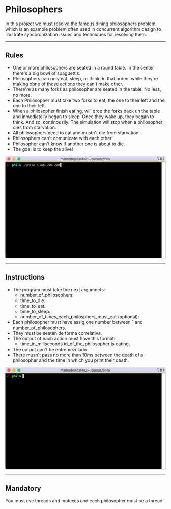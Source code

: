 
# Philosophers

In this project we must resolve the famous dining philosophers problem, which is an example problem often used in concurrent algorithm design to illustrate synchronization issues and techniques for resolving them.

---

## Rules

* One or more philosophers are seated in a round table. In the center there's a big bowl of spaguettis.
* Philosophers can only eat, sleep, or think, in that orden. while they're making obne of those actions they can't make other.
* There're as many forks as philosopher are seated in the table. No less, no more.
* Each Philosopher must take two forks to eat, the one to their left and the one to their left.
* When a philosopher finish eating, will drop the forks back un the table and inmediatelly began to sleep. Once they wake up, they began to think. And so, continouslly. The simulation will stop when a philosopher dies from starvation.
* All philosophers need to eat and mustn't die from starvation.
* Philosophers can't comunicate with each other.
* Philosopher can't know if another one is about to die.
* The goal is to keep the alive!

<div align="center">
  <img src="https://github.com/MofMiq/philosophers/blob/main/rutine.gif">
</div>

---

## Instructions

* The program must take the next argumnets:
  * number_of_philosophers:
  * time_to_die:
  * time_to_eat:
  * time_to_sleep:
  * number_of_times_each_philosphers_must_eat (optional):
* Each philosopher must have assig one number between 1 and number_of_philosophers.
* They must be seaten de forma correlativa.
* The output of each action must have this format:
  * time_in_miliseconds id_of_the_philosopher is eating.
* The output can't be entremezclado
* There musn't pass no more than 10ms between the death of a philosopher and the time in which you print their death.

<div align="center">
  <img src="https://github.com/MofMiq/philosophers/blob/main/dead.gif">
</div>

---

## Mandatory

You must use threads and mutexes and each philosopher must be a thread.